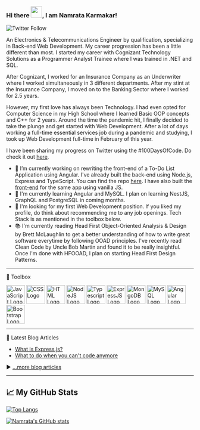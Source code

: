 ### Hi there <img src="https://raw.githubusercontent.com/MartinHeinz/MartinHeinz/master/wave.gif" width="30px">, I am Namrata Karmakar!

![Twitter Follow](https://img.shields.io/twitter/follow/knamrata23?style=social)

An Electronics & Telecommunications Engineer by qualification, specializing in Back-end Web Development. My career progression has been a little different than most. I started my career with Cognizant Technology Solutions as a Programmer Analyst Trainee where I was trained in .NET and SQL. 

After Cognizant, I worked for an Insurance Company as an Underwriter where I worked simultaneously in 3 different departments. After my stint at the Insurance Company, I moved on to the Banking Sector where I worked for 2.5 years. 

However, my first love has always been Technology. I had even opted for Computer Science in my High School where I learned Basic OOP concepts and C++ for 2 years. Around the time the pandemic hit, I finally decided to take the plunge and get started with Web Development. After a lot of days working a full-time essential services job during a pandemic and studying, I took up Web Development full-time in February of this year. 

I have been sharing my progress on Twitter using the #100DaysOfCode. Do check it out [here](https://twitter.com/knamrata23).

- 🔭 I’m currently working on rewriting the front-end of a To-Do List Application using Angular. I've already built the back-end using Node.js, Express and TypeScript. You can find the repo [here](https://github.com/namrata-karmakar/todo-ts-tdd). I have also built the [front-end](https://github.com/namrata-karmakar/todo-vanilla-ui) for the same app using vanilla JS.
- 🌱 I'm currently learning Angular and MySQL. I plan on learning NestJS, GraphQL and PostgreSQL in coming months. 
- 💼 I'm looking for my first Web Development position. If you liked my profile, do think about recommending me to any job openings. Tech Stack is as mentioned in the toolbox below. 
- 📚 I'm currently reading Head First Object-Oriented Analysis & Design by Brett McLaughlin to get a better understanding of how to write great software everytime by following OOAD principles. I've recently read Clean Code by Uncle Bob Martin and found it to be really insightful. Once I'm done with HFOOAD, I plan on starting Head First Design Patterns.

---

🧰 Toolbox

<img src="http://cdn.worldvectorlogo.com/logos/javascript-2.svg" alt="JavaScript Logo" width="50" height="50"/> <img src="https://cdn.worldvectorlogo.com/logos/css3.svg" alt="CSS Logo" width="50" height="50"/> <img src="https://cdn.worldvectorlogo.com/logos/html5.svg" alt="HTML Logo" width="50" height="50"/> <img src="https://cdn.worldvectorlogo.com/logos/nodejs.svg" alt="NodeJS Logo" width="50" height="50"/> <img src="https://cdn.worldvectorlogo.com/logos/typescript.svg" alt="Typescript Logo" width="50" height="50"/> <img src="https://cdn.worldvectorlogo.com/logos/express-109.svg" alt="ExpressJS Logo" width="50" height="50"/> <img src="https://cdn.worldvectorlogo.com/logos/mongodb.svg" alt="MongoDB Logo" width="50" height="50"/> <img src="https://cdn.worldvectorlogo.com/logos/mysql-4.svg" alt="MySQL Logo" width="50" height="50"/> <img src="https://cdn.worldvectorlogo.com/logos/angular-icon-1.svg" alt="Angular Logo" width="50" height="50"/> <img src="https://cdn.worldvectorlogo.com/logos/bootstrap-5.svg" alt="Bootstrap Logo" width="50" height="50"/> 

---

📘 Latest Blog Articles

<!-- BLOG-POST-LIST:START -->
- [What is Express.js?](https://namratakarmakar.hashnode.dev/what-is-expressjs)
- [What to do when you can't code anymore](https://namratakarmakar.hashnode.dev/what-to-do-when-you-cant-code-anymore)
<!-- BLOG-POST-LIST:END -->

▶ [...more blog articles](https://namratakarmakar.hashnode.dev/)

---

## &#x1f4c8; My GitHub Stats

[![Top Langs](https://github-readme-stats.vercel.app/api/top-langs/?username=namrata-karmakar&theme=radical)](https://github.com/anuraghazra/github-readme-stats)

[![Namrata's GitHub stats](https://github-readme-stats.vercel.app/api?username=namrata-karmakar&theme=radical)](https://github.com/anuraghazra/github-readme-stats)



<!--
**namrata-karmakar/namrata-karmakar** is a ✨ _special_ ✨ repository because its `README.md` (this file) appears on your GitHub profile.

Here are some ideas to get you started:

- 🔭 I’m currently working on ...
- 🌱 I’m currently learning ...
- 👯 I’m looking to collaborate on ...
- 🤔 I’m looking for help with ...
- 💬 Ask me about ...
- 📫 How to reach me: ...
- 😄 Pronouns: ...
- ⚡ Fun fact: ...
-->
